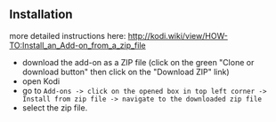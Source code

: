## Installation
more detailed instructions here: http://kodi.wiki/view/HOW-TO:Install_an_Add-on_from_a_zip_file
 - download the add-on as a ZIP file (click on the green "Clone or download button" then click on the "Download ZIP" link)
 - open Kodi
 - go to `Add-ons -> click on the opened box in top left corner -> Install from zip file -> navigate to the downloaded zip file`
 - select the zip file.
